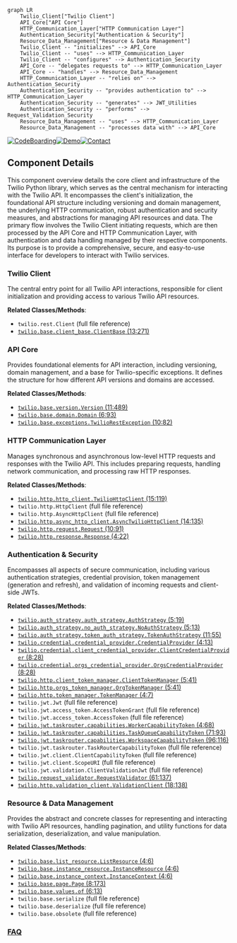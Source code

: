```mermaid
graph LR
    Twilio_Client["Twilio Client"]
    API_Core["API Core"]
    HTTP_Communication_Layer["HTTP Communication Layer"]
    Authentication_Security["Authentication & Security"]
    Resource_Data_Management["Resource & Data Management"]
    Twilio_Client -- "initializes" --> API_Core
    Twilio_Client -- "uses" --> HTTP_Communication_Layer
    Twilio_Client -- "configures" --> Authentication_Security
    API_Core -- "delegates requests to" --> HTTP_Communication_Layer
    API_Core -- "handles" --> Resource_Data_Management
    HTTP_Communication_Layer -- "relies on" --> Authentication_Security
    Authentication_Security -- "provides authentication to" --> HTTP_Communication_Layer
    Authentication_Security -- "generates" --> JWT_Utilities
    Authentication_Security -- "performs" --> Request_Validation_Security
    Resource_Data_Management -- "uses" --> HTTP_Communication_Layer
    Resource_Data_Management -- "processes data with" --> API_Core
```
[![CodeBoarding](https://img.shields.io/badge/Generated%20by-CodeBoarding-9cf?style=flat-square)](https://github.com/CodeBoarding/GeneratedOnBoardings)[![Demo](https://img.shields.io/badge/Try%20our-Demo-blue?style=flat-square)](https://www.codeboarding.org/demo)[![Contact](https://img.shields.io/badge/Contact%20us%20-%20contact@codeboarding.org-lightgrey?style=flat-square)](mailto:contact@codeboarding.org)

## Component Details

This component overview details the core client and infrastructure of the Twilio Python library, which serves as the central mechanism for interacting with the Twilio API. It encompasses the client's initialization, the foundational API structure including versioning and domain management, the underlying HTTP communication, robust authentication and security measures, and abstractions for managing API resources and data. The primary flow involves the Twilio Client initiating requests, which are then processed by the API Core and HTTP Communication Layer, with authentication and data handling managed by their respective components. Its purpose is to provide a comprehensive, secure, and easy-to-use interface for developers to interact with Twilio services.

### Twilio Client
The central entry point for all Twilio API interactions, responsible for client initialization and providing access to various Twilio API resources.


**Related Classes/Methods**:

- `twilio.rest.Client` (full file reference)
- <a href="https://github.com/twilio/twilio-python/blob/master/twilio/base/client_base.py#L13-L271" target="_blank" rel="noopener noreferrer">`twilio.base.client_base.ClientBase` (13:271)</a>


### API Core
Provides foundational elements for API interaction, including versioning, domain management, and a base for Twilio-specific exceptions. It defines the structure for how different API versions and domains are accessed.


**Related Classes/Methods**:

- <a href="https://github.com/twilio/twilio-python/blob/master/twilio/base/version.py#L11-L489" target="_blank" rel="noopener noreferrer">`twilio.base.version.Version` (11:489)</a>
- <a href="https://github.com/twilio/twilio-python/blob/master/twilio/base/domain.py#L6-L93" target="_blank" rel="noopener noreferrer">`twilio.base.domain.Domain` (6:93)</a>
- <a href="https://github.com/twilio/twilio-python/blob/master/twilio/base/exceptions.py#L10-L82" target="_blank" rel="noopener noreferrer">`twilio.base.exceptions.TwilioRestException` (10:82)</a>


### HTTP Communication Layer
Manages synchronous and asynchronous low-level HTTP requests and responses with the Twilio API. This includes preparing requests, handling network communication, and processing raw HTTP responses.


**Related Classes/Methods**:

- <a href="https://github.com/twilio/twilio-python/blob/master/twilio/http/http_client.py#L15-L119" target="_blank" rel="noopener noreferrer">`twilio.http.http_client.TwilioHttpClient` (15:119)</a>
- `twilio.http.HttpClient` (full file reference)
- `twilio.http.AsyncHttpClient` (full file reference)
- <a href="https://github.com/twilio/twilio-python/blob/master/twilio/http/async_http_client.py#L14-L135" target="_blank" rel="noopener noreferrer">`twilio.http.async_http_client.AsyncTwilioHttpClient` (14:135)</a>
- <a href="https://github.com/twilio/twilio-python/blob/master/twilio/http/request.py#L10-L91" target="_blank" rel="noopener noreferrer">`twilio.http.request.Request` (10:91)</a>
- <a href="https://github.com/twilio/twilio-python/blob/master/twilio/http/response.py#L4-L22" target="_blank" rel="noopener noreferrer">`twilio.http.response.Response` (4:22)</a>


### Authentication & Security
Encompasses all aspects of secure communication, including various authentication strategies, credential provision, token management (generation and refresh), and validation of incoming requests and client-side JWTs.


**Related Classes/Methods**:

- <a href="https://github.com/twilio/twilio-python/blob/master/twilio/auth_strategy/auth_strategy.py#L5-L19" target="_blank" rel="noopener noreferrer">`twilio.auth_strategy.auth_strategy.AuthStrategy` (5:19)</a>
- <a href="https://github.com/twilio/twilio-python/blob/master/twilio/auth_strategy/no_auth_strategy.py#L5-L13" target="_blank" rel="noopener noreferrer">`twilio.auth_strategy.no_auth_strategy.NoAuthStrategy` (5:13)</a>
- <a href="https://github.com/twilio/twilio-python/blob/master/twilio/auth_strategy/token_auth_strategy.py#L11-L55" target="_blank" rel="noopener noreferrer">`twilio.auth_strategy.token_auth_strategy.TokenAuthStrategy` (11:55)</a>
- <a href="https://github.com/twilio/twilio-python/blob/master/twilio/credential/credential_provider.py#L4-L13" target="_blank" rel="noopener noreferrer">`twilio.credential.credential_provider.CredentialProvider` (4:13)</a>
- <a href="https://github.com/twilio/twilio-python/blob/master/twilio/credential/client_credential_provider.py#L8-L28" target="_blank" rel="noopener noreferrer">`twilio.credential.client_credential_provider.ClientCredentialProvider` (8:28)</a>
- <a href="https://github.com/twilio/twilio-python/blob/master/twilio/credential/orgs_credential_provider.py#L8-L28" target="_blank" rel="noopener noreferrer">`twilio.credential.orgs_credential_provider.OrgsCredentialProvider` (8:28)</a>
- <a href="https://github.com/twilio/twilio-python/blob/master/twilio/http/client_token_manager.py#L5-L41" target="_blank" rel="noopener noreferrer">`twilio.http.client_token_manager.ClientTokenManager` (5:41)</a>
- <a href="https://github.com/twilio/twilio-python/blob/master/twilio/http/orgs_token_manager.py#L5-L41" target="_blank" rel="noopener noreferrer">`twilio.http.orgs_token_manager.OrgTokenManager` (5:41)</a>
- <a href="https://github.com/twilio/twilio-python/blob/master/twilio/http/token_manager.py#L4-L7" target="_blank" rel="noopener noreferrer">`twilio.http.token_manager.TokenManager` (4:7)</a>
- `twilio.jwt.Jwt` (full file reference)
- `twilio.jwt.access_token.AccessTokenGrant` (full file reference)
- `twilio.jwt.access_token.AccessToken` (full file reference)
- <a href="https://github.com/twilio/twilio-python/blob/master/twilio/jwt/taskrouter/capabilities.py#L4-L68" target="_blank" rel="noopener noreferrer">`twilio.jwt.taskrouter.capabilities.WorkerCapabilityToken` (4:68)</a>
- <a href="https://github.com/twilio/twilio-python/blob/master/twilio/jwt/taskrouter/capabilities.py#L71-L93" target="_blank" rel="noopener noreferrer">`twilio.jwt.taskrouter.capabilities.TaskQueueCapabilityToken` (71:93)</a>
- <a href="https://github.com/twilio/twilio-python/blob/master/twilio/jwt/taskrouter/capabilities.py#L96-L116" target="_blank" rel="noopener noreferrer">`twilio.jwt.taskrouter.capabilities.WorkspaceCapabilityToken` (96:116)</a>
- `twilio.jwt.taskrouter.TaskRouterCapabilityToken` (full file reference)
- `twilio.jwt.client.ClientCapabilityToken` (full file reference)
- `twilio.jwt.client.ScopeURI` (full file reference)
- `twilio.jwt.validation.ClientValidationJwt` (full file reference)
- <a href="https://github.com/twilio/twilio-python/blob/master/twilio/request_validator.py#L61-L137" target="_blank" rel="noopener noreferrer">`twilio.request_validator.RequestValidator` (61:137)</a>
- <a href="https://github.com/twilio/twilio-python/blob/master/twilio/http/validation_client.py#L18-L138" target="_blank" rel="noopener noreferrer">`twilio.http.validation_client.ValidationClient` (18:138)</a>


### Resource & Data Management
Provides the abstract and concrete classes for representing and interacting with Twilio API resources, handling pagination, and utility functions for data serialization, deserialization, and value manipulation.


**Related Classes/Methods**:

- <a href="https://github.com/twilio/twilio-python/blob/master/twilio/base/list_resource.py#L4-L6" target="_blank" rel="noopener noreferrer">`twilio.base.list_resource.ListResource` (4:6)</a>
- <a href="https://github.com/twilio/twilio-python/blob/master/twilio/base/instance_resource.py#L4-L6" target="_blank" rel="noopener noreferrer">`twilio.base.instance_resource.InstanceResource` (4:6)</a>
- <a href="https://github.com/twilio/twilio-python/blob/master/twilio/base/instance_context.py#L4-L6" target="_blank" rel="noopener noreferrer">`twilio.base.instance_context.InstanceContext` (4:6)</a>
- <a href="https://github.com/twilio/twilio-python/blob/master/twilio/base/page.py#L8-L173" target="_blank" rel="noopener noreferrer">`twilio.base.page.Page` (8:173)</a>
- <a href="https://github.com/twilio/twilio-python/blob/master/twilio/base/values.py#L6-L13" target="_blank" rel="noopener noreferrer">`twilio.base.values.of` (6:13)</a>
- `twilio.base.serialize` (full file reference)
- `twilio.base.deserialize` (full file reference)
- `twilio.base.obsolete` (full file reference)




### [FAQ](https://github.com/CodeBoarding/GeneratedOnBoardings/tree/main?tab=readme-ov-file#faq)